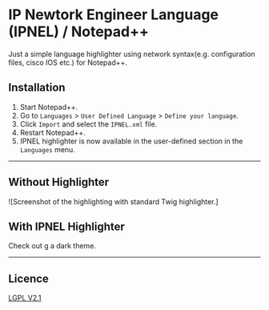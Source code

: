# IP Newtork Engineer Language (IPNEL) / Notepad++


Just a simple language highlighter using network syntax(e.g. configuration files, cisco IOS etc.) for Notepad++.


Installation
------------

1. Start Notepad++.
2. Go to `Languages` > `User Defined Language` > `Define your language`.
3. Click `Import` and select the `IPNEL.xml` file.
4. Restart Notepad++.
5. IPNEL highlighter is now available in the user-defined section in the `Languages` menu.
 


-----------------------------------------------------------------------------------------------------------------------

Without Highlighter
--------------------

![Screenshot of the highlighting with standard Twig highlighter.]

With IPNEL Highlighter
----------------

Check out g a dark theme.


-----------------------------------------------------------------------------------------------------------------------

Licence
-------

[LGPL V2.1](https://github.com/caerosin/..../LICENSE.md)
